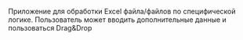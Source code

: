 Приложение для обработки Excel файла/файлов по специфической логике. Пользователь может вводить дополнительные данные и пользоваться Drag&Drop
